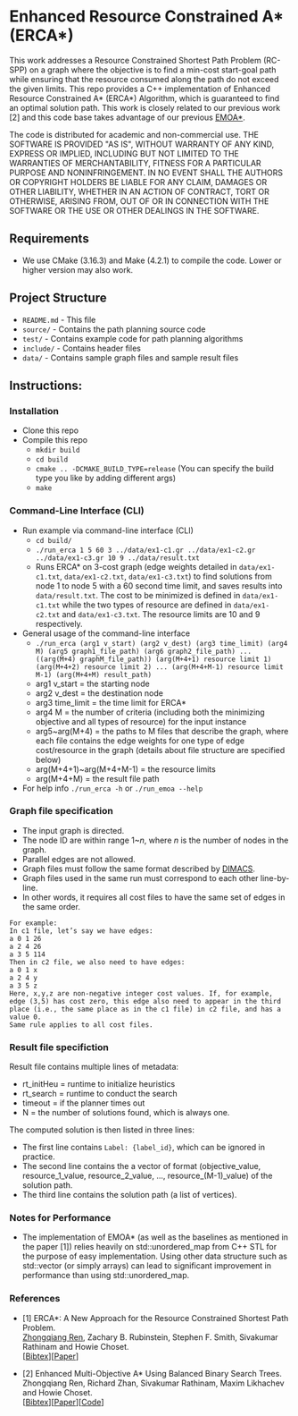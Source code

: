 # Enhanced Resource Constrained A* (ERCA*)

This work addresses a Resource Constrained Shortest Path Problem (RC-SPP) on a graph where the objective is to find a min-cost start-goal path while ensuring that the resource consumed along the path do not exceed the given limits.
This repo provides a C++ implementation of Enhanced Resource Constrained A\* (ERCA\*) Algorithm, which is guaranteed to find an optimal solution path.
This work is closely related to our previous work [2] and this code base takes advantage of our previous [EMOA*](https://github.com/wonderren/public_emoa/).

The code is distributed for academic and non-commercial use.
THE SOFTWARE IS PROVIDED "AS IS", WITHOUT WARRANTY OF ANY KIND, EXPRESS OR
IMPLIED, INCLUDING BUT NOT LIMITED TO THE WARRANTIES OF MERCHANTABILITY,
FITNESS FOR A PARTICULAR PURPOSE AND NONINFRINGEMENT. IN NO EVENT SHALL THE
AUTHORS OR COPYRIGHT HOLDERS BE LIABLE FOR ANY CLAIM, DAMAGES OR OTHER
LIABILITY, WHETHER IN AN ACTION OF CONTRACT, TORT OR OTHERWISE, ARISING FROM,
OUT OF OR IN CONNECTION WITH THE SOFTWARE OR THE USE OR OTHER DEALINGS IN THE
SOFTWARE.

## Requirements

* We use CMake (3.16.3) and Make (4.2.1) to compile the code. Lower or higher version may also work.

## Project Structure

* `README.md` - This file
* `source/` - Contains the path planning source code
* `test/` - Contains example code for path planning algorithms
* `include/` - Contains header files
* `data/` - Contains sample graph files and sample result files

## Instructions:

### Installation

* Clone this repo
* Compile this repo
  * `mkdir build`
  * `cd build`
  * `cmake .. -DCMAKE_BUILD_TYPE=release` (You can specify the build type you like by adding different args)
  * `make`

### Command-Line Interface (CLI)

* Run example via command-line interface (CLI)
  * `cd build/`
  * `./run_erca 1 5 60 3 ../data/ex1-c1.gr ../data/ex1-c2.gr ../data/ex1-c3.gr 10 9 ../data/result.txt`
  * Runs ERCA\* on 3-cost graph (edge weights detailed in `data/ex1-c1.txt`, `data/ex1-c2.txt`, `data/ex1-c3.txt`) to find solutions from node 1 to node 5 with a 60 second time limit, and saves results into `data/result.txt`. The cost to be minimized is defined in `data/ex1-c1.txt` while the two types of resource are defined in `data/ex1-c2.txt` and `data/ex1-c3.txt`. The resource limits are 10 and 9 respectively.
* General usage of the command-line interface
  * `./run_erca (arg1 v_start) (arg2 v_dest) (arg3 time_limit) (arg4 M) (arg5 graph1_file_path) (arg6 graph2_file_path) ... ((arg(M+4) graphM_file_path)) (arg(M+4+1) resource limit 1) (arg(M+4+2) resource limit 2) ... (arg(M+4+M-1) resource limit M-1) (arg(M+4+M) result_path)`
  * arg1 v_start = the starting node
  * arg2 v_dest = the destination node
  * arg3 time_limit = the time limit for ERCA\*
  * arg4 M = the number of criteria (including both the minimizing objective and all types of resource) for the input instance
  * arg5~arg(M+4) = the paths to M files that describe the graph, where each file contains the edge weights for one type of edge cost/resource in the graph (details about file structure are specified below)
  * arg(M+4+1)~arg(M+4+M-1) = the resource limits
  * arg(M+4+M) = the result file path
* For help info `./run_erca -h` or `./run_emoa --help`


### Graph file specification

* The input graph is directed.
* The node ID are within range 1~*n*, where *n* is the number of nodes in the graph. 
* Parallel edges are not allowed.
* Graph files must follow the same format described by [DIMACS](http://www.diag.uniroma1.it//~challenge9/format.shtml#graph).
* Graph files used in the same run must correspond to each other line-by-line.
 * In other words, it requires all cost files to have the same set of edges in the same order.
```
For example:
In c1 file, let’s say we have edges:
a 0 1 26
a 2 4 26
a 3 5 114
Then in c2 file, we also need to have edges:
a 0 1 x
a 2 4 y
a 3 5 z
Here, x,y,z are non-negative integer cost values. If, for example, edge (3,5) has cost zero, this edge also need to appear in the third place (i.e., the same place as in the c1 file) in c2 file, and has a value 0.
Same rule applies to all cost files.
```

### Result file specifiction

Result file contains multiple lines of metadata: 
* rt_initHeu = runtime to initialize heuristics
* rt_search = runtime to conduct the search
* timeout = if the planner times out
* N = the number of solutions found, which is always one.

The computed solution is then listed in three lines:
* The first line contains `Label: {label_id}`, which can be ignored in practice.
* The second line contains the a vector of format (objective_value, resource_1_value, resource_2_value, ..., resource_(M-1)_value) of the solution path.
* The third line contains the solution path (a list of vertices).


### Notes for Performance

* The implementation of EMOA* (as well as the baselines as mentioned in the paper [1]) relies heavily on std::unordered_map from C++ STL for the purpose of easy implementation. Using other data structure such as std::vector (or simply arrays) can lead to significant improvement in performance than using std::unordered_map.


### References

* [1] ERCA*: A New Approach for the Resource Constrained Shortest Path Problem.\
  [Zhongqiang Ren]((https://wonderren.github.io/)), Zachary B. Rubinstein, Stephen F. Smith, Sivakumar Rathinam and Howie Choset.\
  [[Bibtex](https://wonderren.github.io/files/bibtex_ren23erca.txt)][[Paper](../files/ren23_ERCA_TITS.pdf)]
  
* [2] Enhanced Multi-Objective A* Using Balanced Binary Search Trees.\
  Zhongqiang Ren, Richard Zhan, Sivakumar Rathinam, Maxim Likhachev and Howie Choset.\
  [[Bibtex](https://wonderren.github.io/files/bibtex_ren22emoa.txt)][[Paper](../files/ren22_emoa_socs.pdf)][[Code](https://github.com/wonderren/public_emoa)]
